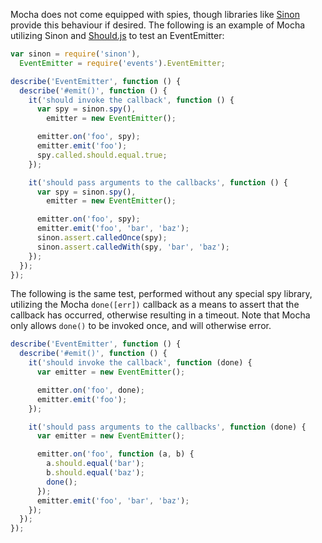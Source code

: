 Mocha does not come equipped with spies, though libraries like [Sinon](https://github.com/cjohansen/sinon.js) provide this behaviour if desired. The following is an example of Mocha utilizing Sinon and [Should.js](https://github.com/shouldjs/should.js) to test an EventEmitter:

```javascript
var sinon = require('sinon'),
  EventEmitter = require('events').EventEmitter;

describe('EventEmitter', function () {
  describe('#emit()', function () {
    it('should invoke the callback', function () {
      var spy = sinon.spy(),
        emitter = new EventEmitter();

      emitter.on('foo', spy);
      emitter.emit('foo');
      spy.called.should.equal.true;
    });

    it('should pass arguments to the callbacks', function () {
      var spy = sinon.spy(),
        emitter = new EventEmitter();

      emitter.on('foo', spy);
      emitter.emit('foo', 'bar', 'baz');
      sinon.assert.calledOnce(spy);
      sinon.assert.calledWith(spy, 'bar', 'baz');
    });
  });
});
```

The following is the same test, performed without any special spy library, utilizing the Mocha `done([err])` callback as a means to assert that the callback has occurred, otherwise resulting in a timeout. Note that Mocha only allows `done()` to be invoked once, and will otherwise error.

```javascript
describe('EventEmitter', function () {
  describe('#emit()', function () {
    it('should invoke the callback', function (done) {
      var emitter = new EventEmitter();

      emitter.on('foo', done);
      emitter.emit('foo');
    });

    it('should pass arguments to the callbacks', function (done) {
      var emitter = new EventEmitter();

      emitter.on('foo', function (a, b) {
        a.should.equal('bar');
        b.should.equal('baz');
        done();
      });
      emitter.emit('foo', 'bar', 'baz');
    });
  });
});
```
